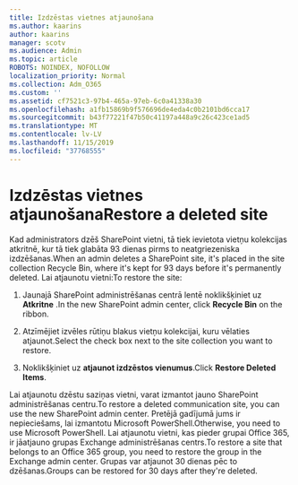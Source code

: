 ```yaml
---
title: Izdzēstas vietnes atjaunošana
ms.author: kaarins
author: kaarins
manager: scotv
ms.audience: Admin
ms.topic: article
ROBOTS: NOINDEX, NOFOLLOW
localization_priority: Normal
ms.collection: Adm_O365
ms.custom: ''
ms.assetid: cf7521c3-97b4-465a-97eb-6c0a41338a30
ms.openlocfilehash: a1fb15869b9f576696de4eda4c0b2101bd6cca17
ms.sourcegitcommit: b43f77221f47b50c41197a448a9c26c423ce1ad5
ms.translationtype: MT
ms.contentlocale: lv-LV
ms.lasthandoff: 11/15/2019
ms.locfileid: "37768555"
---
```

# <a name="restore-a-deleted-site"></a><span data-ttu-id="fe7dc-102">Izdzēstas vietnes atjaunošana</span><span class="sxs-lookup"><span data-stu-id="fe7dc-102">Restore a deleted site</span></span>

<span data-ttu-id="fe7dc-103">Kad administrators dzēš SharePoint vietni, tā tiek ievietota vietņu kolekcijas atkritnē, kur tā tiek glabāta 93 dienas pirms to neatgriezeniska izdzēšanas.</span><span class="sxs-lookup"><span data-stu-id="fe7dc-103">When an admin deletes a SharePoint site, it's placed in the site collection Recycle Bin, where it's kept for 93 days before it's permanently deleted.</span></span> <span data-ttu-id="fe7dc-104">Lai atjaunotu vietni:</span><span class="sxs-lookup"><span data-stu-id="fe7dc-104">To restore the site:</span></span>
  
1. <span data-ttu-id="fe7dc-105">Jaunajā SharePoint administrēšanas centrā lentē noklikšķiniet uz **Atkritne** .</span><span class="sxs-lookup"><span data-stu-id="fe7dc-105">In the new SharePoint admin center, click **Recycle Bin** on the ribbon.</span></span> 
    
2. <span data-ttu-id="fe7dc-106">Atzīmējiet izvēles rūtiņu blakus vietņu kolekcijai, kuru vēlaties atjaunot.</span><span class="sxs-lookup"><span data-stu-id="fe7dc-106">Select the check box next to the site collection you want to restore.</span></span>
    
3. <span data-ttu-id="fe7dc-107">Noklikšķiniet uz **atjaunot izdzēstos vienumus**.</span><span class="sxs-lookup"><span data-stu-id="fe7dc-107">Click **Restore Deleted Items**.</span></span>
    
<span data-ttu-id="fe7dc-108">Lai atjaunotu dzēstu saziņas vietni, varat izmantot jauno SharePoint administrēšanas centru.</span><span class="sxs-lookup"><span data-stu-id="fe7dc-108">To restore a deleted communication site, you can use the new SharePoint admin center.</span></span> <span data-ttu-id="fe7dc-109">Pretējā gadījumā jums ir nepieciešams, lai izmantotu Microsoft PowerShell.</span><span class="sxs-lookup"><span data-stu-id="fe7dc-109">Otherwise, you need to use Microsoft PowerShell.</span></span> <span data-ttu-id="fe7dc-110">Lai atjaunotu vietni, kas pieder grupai Office 365, ir jāatjauno grupas Exchange administrēšanas centrs.</span><span class="sxs-lookup"><span data-stu-id="fe7dc-110">To restore a site that belongs to an Office 365 group, you need to restore the group in the Exchange admin center.</span></span> <span data-ttu-id="fe7dc-111">Grupas var atjaunot 30 dienas pēc to dzēšanas.</span><span class="sxs-lookup"><span data-stu-id="fe7dc-111">Groups can be restored for 30 days after they're deleted.</span></span>
  

